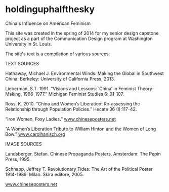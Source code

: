 # holdinguphalfthesky
China's Influence on American Feminism

This site was created in the spring of 2014 for my senior design capstone project as a part of the Communication Design program at Washington University in St. Louis.  

The site's text is a compilation of various sources:

TEXT SOURCES 

Hathaway, Michael J. Environmental Winds: Making the Global in Southwest China. 
Berkeley: University of California Press, 2013.

Lieberman, S.T. 1991. “Visions and Lessons: ‘China’ in Feminist Theory-Making, 1966-1977.” Michigan Feminist Studies 6: 91-107.

Ross, K. 2010. “China and Women’s Liberation: Re-assessing the Relationship through Population Policies.” Hecate 36 (I):117-42.

“Iron Women, Foxy Ladies.” www.chineseposters.net

“A Women’s Liberation Tribute to William Hinton and the Women of Long Bow.” www.carolhanisch.org


IMAGE SOURCES 

Landsberger, Stefan. Chinese Propaganda Posters. Amsterdam: The Pepin Press, 1995.

Schnapp, Jeffrey T. Revolutionary Tides: The Art of the Political Poster 1914-1989. 
Milan: Skira editore, 2005.

www.chineseposters.net
